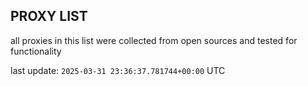 ## PROXY LIST

all proxies in this list were collected from open sources and tested for functionality

last update: `2025-03-31 23:36:37.781744+00:00` UTC